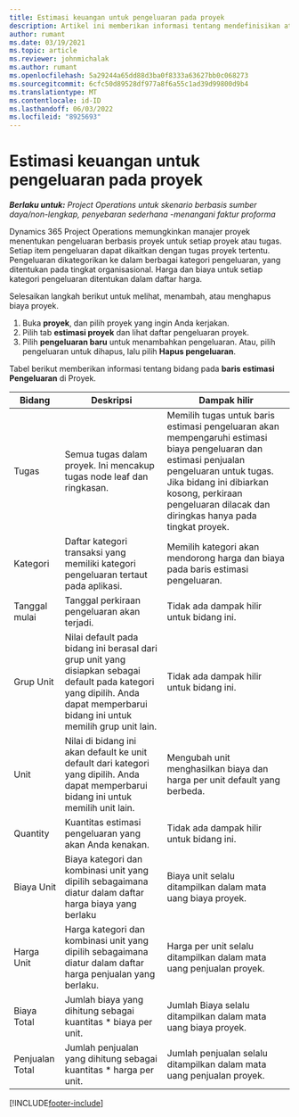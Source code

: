 ```yaml
---
title: Estimasi keuangan untuk pengeluaran pada proyek
description: Artikel ini memberikan informasi tentang mendefinisikan atau memperkirakan biaya berdasarkan proyek.
author: rumant
ms.date: 03/19/2021
ms.topic: article
ms.reviewer: johnmichalak
ms.author: rumant
ms.openlocfilehash: 5a29244a65dd88d3ba0f8333a63627bb0c068273
ms.sourcegitcommit: 6cfc50d89528df977a8f6a55c1ad39d99800d9b4
ms.translationtype: MT
ms.contentlocale: id-ID
ms.lasthandoff: 06/03/2022
ms.locfileid: "8925693"
---
```

# <a name="financial-estimates-for-expenses-on-projects"></a>Estimasi keuangan untuk pengeluaran pada proyek
_**Berlaku untuk:** Project Operations untuk skenario berbasis sumber daya/non-lengkap, penyebaran sederhana -menangani faktur proforma_

Dynamics 365 Project Operations memungkinkan manajer proyek menentukan pengeluaran berbasis proyek untuk setiap proyek atau tugas. Setiap item pengeluaran dapat dikaitkan dengan tugas proyek tertentu. Pengeluaran dikategorikan ke dalam berbagai kategori pengeluaran, yang ditentukan pada tingkat organisasional. Harga dan biaya untuk setiap kategori pengeluaran ditentukan dalam daftar harga. 

Selesaikan langkah berikut untuk melihat, menambah, atau menghapus biaya proyek.

1. Buka **proyek**, dan pilih proyek yang ingin Anda kerjakan.
2. Pilih tab **estimasi proyek** dan lihat daftar pengeluaran proyek.
3. Pilih **pengeluaran baru** untuk menambahkan pengeluaran. Atau, pilih pengeluaran untuk dihapus, lalu pilih **Hapus pengeluaran**.

Tabel berikut memberikan informasi tentang bidang pada **baris estimasi Pengeluaran** di Proyek. 

| **Bidang** | **Deskripsi** | **Dampak hilir** |
| --- | --- | --- |
| Tugas | Semua tugas dalam proyek. Ini mencakup tugas node leaf dan ringkasan. | Memilih tugas untuk baris estimasi pengeluaran akan mempengaruhi estimasi biaya pengeluaran dan estimasi penjualan pengeluaran untuk tugas. Jika bidang ini dibiarkan kosong, perkiraan pengeluaran dilacak dan diringkas hanya pada tingkat proyek. |
| Kategori | Daftar kategori transaksi yang memiliki kategori pengeluaran tertaut pada aplikasi. | Memilih kategori akan mendorong harga dan biaya pada baris estimasi pengeluaran. |
| Tanggal mulai | Tanggal perkiraan pengeluaran akan terjadi. | Tidak ada dampak hilir untuk bidang ini. |
| Grup Unit | Nilai default pada bidang ini berasal dari grup unit yang disiapkan sebagai default pada kategori yang dipilih. Anda dapat memperbarui bidang ini untuk memilih grup unit lain. | Tidak ada dampak hilir untuk bidang ini. |
| Unit | Nilai di bidang ini akan default ke unit default dari kategori yang dipilih. Anda dapat memperbarui bidang ini untuk memilih unit lain. | Mengubah unit menghasilkan biaya dan harga per unit default yang berbeda. |
| Quantity | Kuantitas estimasi pengeluaran yang akan Anda kenakan. | Tidak ada dampak hilir untuk bidang ini. |
| Biaya Unit | Biaya kategori dan kombinasi unit yang dipilih sebagaimana diatur dalam daftar harga biaya yang berlaku | Biaya unit selalu ditampilkan dalam mata uang biaya proyek. |
| Harga Unit | Harga kategori dan kombinasi unit yang dipilih sebagaimana diatur dalam daftar harga penjualan yang berlaku. | Harga per unit selalu ditampilkan dalam mata uang penjualan proyek. |
| Biaya Total | Jumlah biaya yang dihitung sebagai kuantitas \* biaya per unit.| Jumlah Biaya selalu ditampilkan dalam mata uang biaya proyek. |
| Penjualan Total | Jumlah penjualan yang dihitung sebagai kuantitas \* harga per unit. | Jumlah penjualan selalu ditampilkan dalam mata uang penjualan proyek. |


[!INCLUDE[footer-include](../includes/footer-banner.md)]
